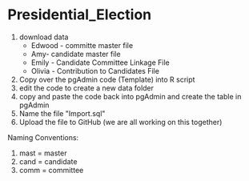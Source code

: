 # Presidential_Election

1. download data 
    - Edwood - committe master file 
    - Amy- candidate master file 
    - Emily - Candidate Committee Linkage File 
    - Olivia - Contribution to Candidates File 
 2. Copy over the pgAdmin code (Template) into R script 
 3. edit the code to create a new data folder
 4. copy and paste the code back into pgAdmin and create the table in pgAdmin 
 5. Name the file "Import.sql"
 6. Upload the file to GitHub (we are all working on this together)

Naming Conventions:
1. mast = master
2. cand = candidate 
3. comm = committee